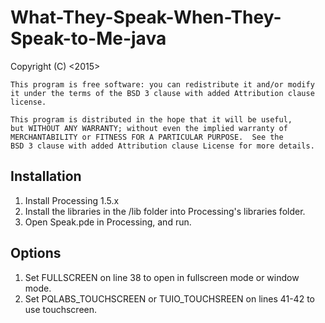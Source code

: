 # What-They-Speak-When-They-Speak-to-Me-java

Copyright (C) <2015>  <Jason Lewis>
  
    This program is free software: you can redistribute it and/or modify
    it under the terms of the BSD 3 clause with added Attribution clause license.

    This program is distributed in the hope that it will be useful,
    but WITHOUT ANY WARRANTY; without even the implied warranty of
    MERCHANTABILITY or FITNESS FOR A PARTICULAR PURPOSE.  See the
    BSD 3 clause with added Attribution clause License for more details.

Installation
---
1. Install Processing 1.5.x
2. Install the libraries in the /lib folder into Processing's libraries folder.
3. Open Speak.pde in Processing, and run.

Options
---
1. Set FULLSCREEN on line 38 to open in fullscreen mode or window mode.
2. Set PQLABS_TOUCHSCREEN or TUIO_TOUCHSREEN on lines 41-42 to use touchscreen.
